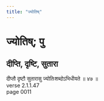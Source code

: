 ```yaml
---
title: "ज्योतिष्"
---
```


# ज्योतिष्; पु
## दीप्ति, दृष्टि, सुतारा
दीप्तौ दृष्टौ सुतारासु ज्योतिःशब्दोऽभिधीयते ॥ ४७ ॥<br />verse 2.1.1.47<br />page 0011

